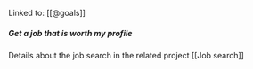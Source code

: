 Linked to: [[@goals]]
##### Get a job that is worth my profile

Details about the job search in the related project [[Job search]]